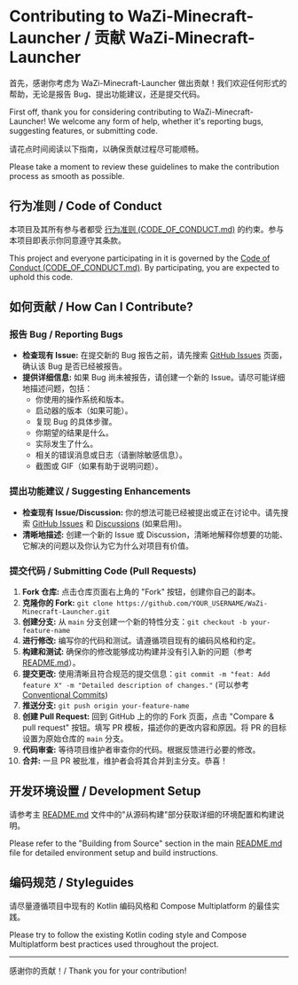 # Contributing to WaZi-Minecraft-Launcher / 贡献 WaZi-Minecraft-Launcher

首先，感谢你考虑为 WaZi-Minecraft-Launcher 做出贡献！我们欢迎任何形式的帮助，无论是报告 Bug、提出功能建议，还是提交代码。

First off, thank you for considering contributing to WaZi-Minecraft-Launcher! We welcome any form of help, whether it's reporting bugs, suggesting features, or submitting code.

请花点时间阅读以下指南，以确保贡献过程尽可能顺畅。

Please take a moment to review these guidelines to make the contribution process as smooth as possible.

## 行为准则 / Code of Conduct

本项目及其所有参与者都受 [行为准则 (CODE_OF_CONDUCT.md)](CODE_OF_CONDUCT.md) 的约束。参与本项目即表示你同意遵守其条款。

This project and everyone participating in it is governed by the [Code of Conduct (CODE_OF_CONDUCT.md)](CODE_OF_CONDUCT.md). By participating, you are expected to uphold this code.

## 如何贡献 / How Can I Contribute?

### 报告 Bug / Reporting Bugs

* **检查现有 Issue:** 在提交新的 Bug 报告之前，请先搜索 [GitHub Issues](https://github.com/WaZixwx/WaZi-Minecraft-Launcher/issues) 页面，确认该 Bug 是否已经被报告。
* **提供详细信息:** 如果 Bug 尚未被报告，请创建一个新的 Issue。请尽可能详细地描述问题，包括：
  * 你使用的操作系统和版本。
  * 启动器的版本（如果可能）。
  * 复现 Bug 的具体步骤。
  * 你期望的结果是什么。
  * 实际发生了什么。
  * 相关的错误消息或日志（请删除敏感信息）。
  * 截图或 GIF（如果有助于说明问题）。

### 提出功能建议 / Suggesting Enhancements

* **检查现有 Issue/Discussion:** 你的想法可能已经被提出或正在讨论中。请先搜索 [GitHub Issues](https://github.com/WaZixwx/WaZi-Minecraft-Launcher/issues) 和 [Discussions](https://github.com/WaZixwx/WaZi-Minecraft-Launcher/discussions) (如果启用)。
* **清晰地描述:** 创建一个新的 Issue 或 Discussion，清晰地解释你想要的功能、它解决的问题以及你认为它为什么对项目有价值。

### 提交代码 / Submitting Code (Pull Requests)

1. **Fork 仓库:** 点击仓库页面右上角的 "Fork" 按钮，创建你自己的副本。
2. **克隆你的 Fork:** `git clone https://github.com/YOUR_USERNAME/WaZi-Minecraft-Launcher.git`
3. **创建分支:** 从 `main` 分支创建一个新的特性分支：`git checkout -b your-feature-name`
4. **进行修改:** 编写你的代码和测试。请遵循项目现有的编码风格和约定。
5. **构建和测试:** 确保你的修改能够成功构建并没有引入新的问题（参考 [README.md](README.md#从源码构建--building-from-source)）。
6. **提交更改:** 使用清晰且符合规范的提交信息：`git commit -m "feat: Add feature X" -m "Detailed description of changes."` (可以参考 [Conventional Commits](https://www.conventionalcommits.org/))
7. **推送分支:** `git push origin your-feature-name`
8. **创建 Pull Request:** 回到 GitHub 上的你的 Fork 页面，点击 "Compare & pull request" 按钮。填写 PR 模板，描述你的更改内容和原因。将 PR 的目标设置为原始仓库的 `main` 分支。
9. **代码审查:** 等待项目维护者审查你的代码。根据反馈进行必要的修改。
10. **合并:** 一旦 PR 被批准，维护者会将其合并到主分支。恭喜！

## 开发环境设置 / Development Setup

请参考主 [README.md](README.md#从源码构建--building-from-source) 文件中的"从源码构建"部分获取详细的环境配置和构建说明。

Please refer to the "Building from Source" section in the main [README.md](README.md#从源码构建--building-from-source) file for detailed environment setup and build instructions.

## 编码规范 / Styleguides

请尽量遵循项目中现有的 Kotlin 编码风格和 Compose Multiplatform 的最佳实践。

Please try to follow the existing Kotlin coding style and Compose Multiplatform best practices used throughout the project.

---

感谢你的贡献！/ Thank you for your contribution!

